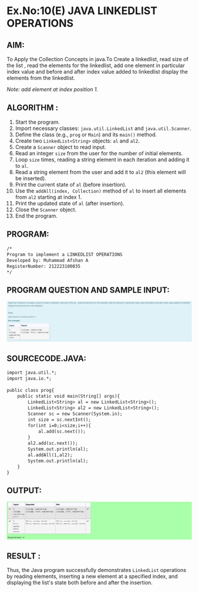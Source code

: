 # Ex.No:10(E) JAVA LINKEDLIST OPERATIONS

## AIM:
To Apply the Collection Concepts in java.To Create a linkedlist, read size of the list , read the elements for the linkedlist, add one element in particular index value and before and after index value added to linkedlist display the elements from the linkedlist.

*Note:
add element at index position 1.*

## ALGORITHM :
1. Start the program.
2. Import necessary classes: `java.util.LinkedList` and `java.util.Scanner`.
3. Define the class (e.g., `prog` or `Main`) and its `main()` method.
4. Create two `LinkedList<String>` objects: `al` and `al2`.
5. Create a `Scanner` object to read input.
6. Read an integer `size` from the user for the number of initial elements.
7. Loop `size` times, reading a string element in each iteration and adding it to `al`.
8. Read a string element from the user and add it to `al2` (this element will be inserted).
9. Print the current state of `al` (before insertion).
10. Use the `addAll(index, Collection)` method of `al` to insert all elements from `al2` starting at index 1.
11. Print the updated state of `al` (after insertion).
12. Close the `Scanner` object.
13. End the program.

## PROGRAM:
```
/*
Program to implement a LINKEDLIST OPERATIONS
Developed by: Muhammad Afshan A
RegisterNumber: 212223100035
*/
```

## PROGRAM QUESTION AND SAMPLE INPUT:
![alt text](image.png)

## SOURCECODE.JAVA:
```
import java.util.*;
import java.io.*;

public class prog{
    public static void main(String[] args){
        LinkedList<String> al = new LinkedList<String>();
        LinkedList<String> al2 = new LinkedList<String>();
        Scanner sc = new Scanner(System.in);
        int size = sc.nextInt();
        for(int i=0;i<size;i++){
            al.add(sc.next());
        }
        al2.add(sc.next());
        System.out.println(al);
        al.addAll(1,al2);
        System.out.println(al);
    }
}
```

## OUTPUT:
![alt text](image-1.png)

## RESULT :
Thus, the Java program successfully demonstrates `LinkedList` operations by reading elements, inserting a new element at a specified index, and displaying the list's state both before and after the insertion.
